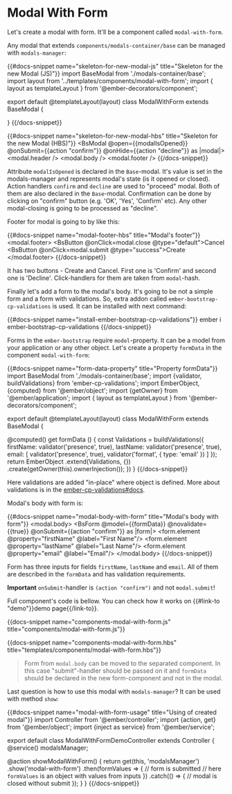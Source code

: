 # Modal With Form

Let's create a modal with form. It'll be a component called `modal-with-form`.

Any modal that extends `components/modals-container/base` can be managed with `modals-manager`:

{{#docs-snippet name="skeleton-for-new-modal-js" title="Skeleton for the new Modal (JS)"}}
import BaseModal from './modals-container/base';
import layout from '../templates/components/modal-with-form';
import { layout as templateLayout } from '@ember-decorators/component';

export default
@templateLayout(layout)
class ModalWithForm extends BaseModal {
  
}
{{/docs-snippet}}

{{#docs-snippet name="skeleton-for-new-modal-hbs" title="Skeleton for the new Modal (HBS)"}}
<BsModal
  @open={{modalIsOpened}}
  @onSubmit={{action "confirm"}}
  @onHide={{action "decline"}}
as |modal|>
  <modal.header />
  <modal.body />
  <modal.footer />
</BsModal>
{{/docs-snippet}}

Attribute `modalIsOpened` is declared in the `Base`-modal. It's value is set in the modals-manager and represents modal's state (is it opened or closed). Action handlers `confirm` and `decline` are used to "proceed" modal. Both of them are also declared in the `Base`-modal. Confirmation can be done by clicking on "confirm" button (e.g. 'OK', 'Yes', 'Confirm' etc). Any other modal-closing is going to be processed as "decline".

Footer for modal is going to by like this:

{{#docs-snippet name="modal-footer-hbs" title="Modal's footer"}}
<modal.footer>
  <BsButton @onClick=modal.close @type="default">Cancel</BsButton>
  <BsButton @onClick=modal.submit @type="success">Create</BsButton>
</modal.footer>
{{/docs-snippet}}

It has two buttons - Create and Cancel. First one is 'Confirm' and second one is 'Decline'. Click-handlers for them are taken from `modal`-hash.

Finally let's add a form to the modal's body. It's going to be not a simple form and a form with validations. So, extra addon called `ember-bootstrap-cp-validations` is used. It can be installed with next command:
 
{{#docs-snippet name="install-ember-bootstrap-cp-validations"}}
ember i ember-bootstrap-cp-validations
{{/docs-snippet}}
 
Forms in the `ember-bootstrap` require `model`-property. It can be a model from your application or any other object. Let's create a property `formData` in the component `modal-with-form`:
 
{{#docs-snippet name="form-data-property" title="Property formData"}}
import BaseModal from './modals-container/base';
import {validator, buildValidations} from 'ember-cp-validations';
import EmberObject, {computed} from '@ember/object';
import {getOwner} from '@ember/application';
import { layout as templateLayout } from '@ember-decorators/component';

export default
@templateLayout(layout)
class ModalWithForm extends BaseModal {

  @computed()
  get formData () {
    const Validations = buildValidations({
      firstName: validator('presence', true),
      lastName: validator('presence', true),
      email: [
        validator('presence', true),
        validator('format', {
          type: 'email'
        })
      ]
    });
    return EmberObject
      .extend(Validations, {})
      .create(getOwner(this).ownerInjection());
  })
}
{{/docs-snippet}}

Here validations are added "in-place" where object is defined. More about validations is in the [ember-cp-validations#docs](http://offirgolan.github.io/ember-cp-validations/docs/modules/Basic.html#a-note-on-testing--object-containers).

Modal's body with form is:
 
{{#docs-snippet name="modal-body-with-form" title="Modal's body with form"}}
<modal.body>
  <BsForm
    @model={{formData}}
    @novalidate={{true}}
    @onSubmit={{action "confirm"}}
  as |form|>
    <form.element
      @property="firstName"
      @label="First Name"/>
    <form.element
      @property="lastName"
      @label="Last Name"/>
    <form.element
      @property="email"
      @label="Email"/>
  </BsForm>
</modal.body>
{{/docs-snippet}}

Form has three inputs for fields `firstName`, `lastName` and `email`. All of them are described in the `formData` and has validation requirements.

**Important** `onSubmit`-handler is `(action "confirm")` and not `modal.submit`!  

Full component's code is bellow. You can check how it works on {{#link-to "demo"}}demo page{{/link-to}}. 

{{docs-snippet name="components-modal-with-form.js" title="components/modal-with-form.js"}}

{{docs-snippet name="components-modal-with-form.hbs" title="templates/components/modal-with-form.hbs"}}

> Form from `modal.body` can be moved to the separated component. In this case "submit"-handler should be passed on it and `formData` should be declared in the new form-component and not in the modal.

Last question is how to use this modal with `modals-manager`? It can be used with method `show`:
 
{{#docs-snippet name="modal-with-form-usage" title="Using of created modal"}}
import Controller from '@ember/controller';
import {action, get} from '@ember/object';
import {inject as service} from '@ember/service';

export default class ModalWithFormDemoController extends Controller {
 @service()
  modalsManager;
  
  @action
  showModalWithForm() {
    return get(this, 'modalsManager')
      .show('modal-with-form')
      .then(formValues => {
        // form is submitted
        // here `formValues` is an object with values from inputs
      })
      .catch(() => {
        // modal is closed without submit
      });
  }
}
{{/docs-snippet}}
